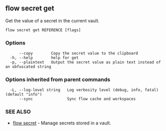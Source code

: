 ## flow secret get

Get the value of a secret in the current vault.

```
flow secret get REFERENCE [flags]
```

### Options

```
      --copy        Copy the secret value to the clipboard
  -h, --help        help for get
  -p, --plaintext   Output the secret value as plain text instead of an obfuscated string
```

### Options inherited from parent commands

```
  -L, --log-level string   Log verbosity level (debug, info, fatal) (default "info")
      --sync               Sync flow cache and workspaces
```

### SEE ALSO

* [flow secret](flow_secret.md)	 - Manage secrets stored in a vault.

